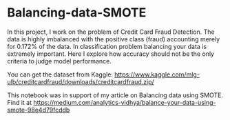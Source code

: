 # Balancing-data-SMOTE
In this project, I work on the problem of Credit Card Fraud Detection. The data is highly imbalanced with the positive class (fraud) accounting merely for 0.172% of the data. In classification problem balancing your data is extremely important. Here I explore how accuracy should not be the only criteria to judge model performance.

You can get the dataset from Kaggle: https://www.kaggle.com/mlg-ulb/creditcardfraud/downloads/creditcardfraud.zip/

This notebook was in support of my article on Balancing data using SMOTE. 
Find it at
https://medium.com/analytics-vidhya/balance-your-data-using-smote-98e4d79fcddb

